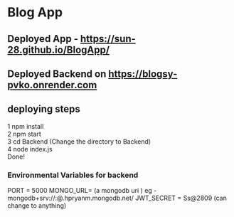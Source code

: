 # Blog App

## Deployed App - https://sun-28.github.io/BlogApp/ 
## Deployed Backend on https://blogsy-pvko.onrender.com

## deploying steps
1 npm install          
2 npm start           
3 cd Backend  (Change the directory to Backend)        
4 node index.js        
Done!

### Environmental Variables for backend
PORT = 5000
MONGO_URL= (a mongodb uri )    eg -  mongodb+srv://<USER GOES HERE>:<PASSWORD GOES HERE>@<NAME OF DATABASE>.hpryanm.mongodb.net/
JWT_SECRET = Ss@2809     (can change to anything)                  
